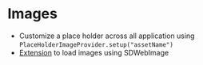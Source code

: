 # Images

* Customize a place holder across all application using `PlaceHolderImageProvider.setup("assetName")`
* [Extension](./SDWebImage+Ext.swift) to load images using SDWebImage